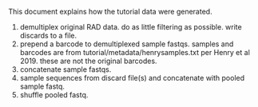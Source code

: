 This document explains how the tutorial data were generated. 

1. demultiplex original RAD data. do as little filtering as possible. write discards to a file. 
2. prepend a barcode to demultiplexed sample fastqs. samples and barcodes are from tutorial/metadata/henrysamples.txt per Henry et al 2019. these are not the original barcodes. 
3. concatenate sample fastqs. 
4. sample sequences from discard file(s) and concatenate with pooled sample fastq. 
5. shuffle pooled fastq. 